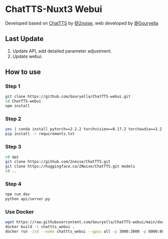# ChatTTS-Nuxt3 Webui

Developed based on [ChatTTS](https://github.com/2noise/ChatTTS/) by [@2noise](https://2noise.com/), web developed by [@Gouryella](https://github.com/Gouryella)

## Last Update
1. Update API, add detailed parameter adjustment.
2. Update webui.
## How to use
### Step 1
```bash
git clone https://github.com/Gouryella/ChatTTS-webui.git
cd ChatTTS-webui
npm install
```
### Step 2
```bash
yes | conda install pytorch==2.2.2 torchvision==0.17.2 torchaudio==2.2.2 pytorch-cuda=12.1 -c pytorch -c nvidia
pip install -r requirements.txt
```

### Step 3
```bash
cd api
git clone https://github.com/2noise/ChatTTS.git
git clone https://huggingface.co/2Noise/ChatTTS.git models
cd ..
```

### Step 4
```bash
npm run dev
python api/server.py
```


### Use Docker
```bash
wget https://raw.githubusercontent.com/Gouryella/ChatTTS-webui/main/docker/Dockerfile
docker build -t chattts_webui .
docker run -itd --name chattts_webui --gpus all -p 3000:3000 -p 8000:8000  chattts_webui
```